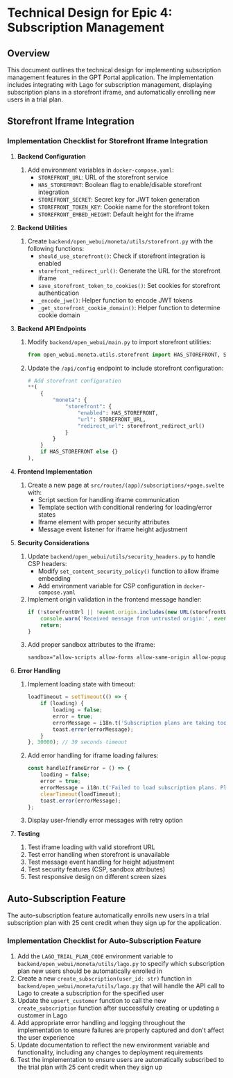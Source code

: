 # Technical Design for Epic 4: Subscription Management

## Overview

This document outlines the technical design for implementing subscription management features in the GPT Portal application. The implementation includes integrating with Lago for subscription management, displaying subscription plans in a storefront iframe, and automatically enrolling new users in a trial plan.

## Storefront Iframe Integration

### Implementation Checklist for Storefront Iframe Integration

1. **Backend Configuration**
   1. Add environment variables in `docker-compose.yaml`:
      - `STOREFRONT_URL`: URL of the storefront service
      - `HAS_STOREFRONT`: Boolean flag to enable/disable storefront integration
      - `STOREFRONT_SECRET`: Secret key for JWT token generation
      - `STOREFRONT_TOKEN_KEY`: Cookie name for the storefront token
      - `STOREFRONT_EMBED_HEIGHT`: Default height for the iframe

2. **Backend Utilities**
   1. Create `backend/open_webui/moneta/utils/storefront.py` with the following functions:
      - `should_use_storefront()`: Check if storefront integration is enabled
      - `storefront_redirect_url()`: Generate the URL for the storefront iframe
      - `save_storefront_token_to_cookies()`: Set cookies for storefront authentication
      - `_encode_jwe()`: Helper function to encode JWT tokens
      - `_get_storefront_cookie_domain()`: Helper function to determine cookie domain

3. **Backend API Endpoints**
   1. Modify `backend/open_webui/main.py` to import storefront utilities:
      ```python
      from open_webui.moneta.utils.storefront import HAS_STOREFRONT, STOREFRONT_URL, storefront_redirect_url
      ```
   2. Update the `/api/config` endpoint to include storefront configuration:
      ```python
      # Add storefront configuration
      **(
          {
              "moneta": {
                  "storefront": {
                      "enabled": HAS_STOREFRONT,
                      "url": STOREFRONT_URL,
                      "redirect_url": storefront_redirect_url()
                  }
              }
          }
          if HAS_STOREFRONT else {}
      ),
      ```   

4. **Frontend Implementation**
   1. Create a new page at `src/routes/(app)/subscriptions/+page.svelte` with:
      - Script section for handling iframe communication
      - Template section with conditional rendering for loading/error states
      - Iframe element with proper security attributes
      - Message event listener for iframe height adjustment

5. **Security Considerations**
   1. Update `backend/open_webui/utils/security_headers.py` to handle CSP headers:
      - Modify `set_content_security_policy()` function to allow iframe embedding
      - Add environment variable for CSP configuration in `docker-compose.yaml`
   2. Implement origin validation in the frontend message handler:
      ```javascript
      if (!storefrontUrl || !event.origin.includes(new URL(storefrontUrl).hostname)) {
          console.warn('Received message from untrusted origin:', event.origin);
          return;
      }
      ```
   3. Add proper sandbox attributes to the iframe:
      ```html
      sandbox="allow-scripts allow-forms allow-same-origin allow-popups"
      ```

6. **Error Handling**
   1. Implement loading state with timeout:
      ```javascript
      loadTimeout = setTimeout(() => {
          if (loading) {
              loading = false;
              error = true;
              errorMessage = i18n.t('Subscription plans are taking too long to load. Please try again later.');
              toast.error(errorMessage);
          }
      }, 30000); // 30 seconds timeout
      ```
   2. Add error handling for iframe loading failures:
      ```javascript
      const handleIframeError = () => {
          loading = false;
          error = true;
          errorMessage = i18n.t('Failed to load subscription plans. Please try again later.');
          clearTimeout(loadTimeout);
          toast.error(errorMessage);
      };
      ```
   3. Display user-friendly error messages with retry option

7. **Testing**
   1. Test iframe loading with valid storefront URL
   2. Test error handling when storefront is unavailable
   3. Test message event handling for height adjustment
   4. Test security features (CSP, sandbox attributes)
   5. Test responsive design on different screen sizes


## Auto-Subscription Feature

The auto-subscription feature automatically enrolls new users in a trial subscription plan with 25 cent credit when they sign up for the application.

### Implementation Checklist for Auto-Subscription Feature

1. Add the `LAGO_TRIAL_PLAN_CODE` environment variable to `backend/open_webui/moneta/utils/lago.py` to specify which subscription plan new users should be automatically enrolled in
2. Create a new `create_subscription(user_id: str)` function in `backend/open_webui/moneta/utils/lago.py` that will handle the API call to Lago to create a subscription for the specified user
3. Update the `upsert_customer` function to call the new `create_subscription` function after successfully creating or updating a customer in Lago
4. Add appropriate error handling and logging throughout the implementation to ensure failures are properly captured and don't affect the user experience
5. Update documentation to reflect the new environment variable and functionality, including any changes to deployment requirements
6. Test the implementation to ensure users are automatically subscribed to the trial plan with 25 cent credit when they sign up
